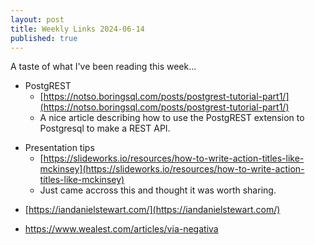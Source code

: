 ```yaml
---
layout: post
title: Weekly Links 2024-06-14
published: true
---
```


A taste of what I've been reading this week...

* PostgREST
  * [https://notso.boringsql.com/posts/postgrest-tutorial-part1/](https://notso.boringsql.com/posts/postgrest-tutorial-part1/)
  * A nice article describing how to use the PostgREST extension to Postgresql to make a REST API.

<p></p>

* Presentation tips
  * [https://slideworks.io/resources/how-to-write-action-titles-like-mckinsey](https://slideworks.io/resources/how-to-write-action-titles-like-mckinsey)
  * Just came accross this and thought it was worth sharing.
 
<p></p>

* [https://iandanielstewart.com/](https://iandanielstewart.com/)

<p></p>

* https://www.wealest.com/articles/via-negativa

